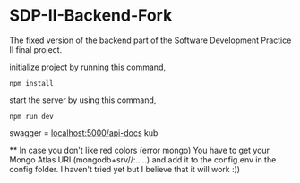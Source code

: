 # SDP-II-Backend-Fork
The fixed version of the backend part of the Software Development Practice II final project. 

initialize project by running this command,
```
npm install
```

start the server by using this command,
```
npm run dev
```

swagger = [localhost:5000/api-docs](http://localhost:5000/api-docs) kub

** In case you don't like red colors (error mongo)
You have to get your Mongo Atlas URI (mongodb+srv//<username>:<password>.....) and add it to the config.env in the config folder.
I haven't tried yet but I believe that it will work :))
